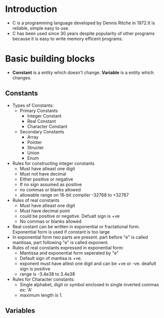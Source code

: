 # Introduction

* C is a programming language developed by Dennis Ritche in 1972.It is reliable, simple easy to use.
* C has been used since 30 years despite popularity of other programs because it is easy to write memory efficent programs.

# Basic building blocks

* **Constant** is a entity which doesn't change. **Variable** is a entity which changes.

## Constants
* Types of Constants:
  * Primary Constants
    * Integer Constant
    * Real Constant
    * Character Constant
  * Secondary Constants
    * Array
    * Pointer
    * Structer
    * Union
    * Enum
* Rules for constructing integer constants
  * Must have atleast one digit
  * Must not have decimal
  * Either positive or negative
  * If no sign assumed as positive
  * no commas or blanks allowed
  * allowable range on 16-bit compiler -32768 to +32767
* Rules of real constants
  * Must have atleast one digit
  * Must have decimal point
  * could be positive or negative. Defualt sign is +ve
  * No commas or blanks allowed
* Real costant can be written in exponential or fractational form. Exponential form is used if constant is too large
* In exponential form two parts are present. part before "e" is called mantisaa, part following "e" is called exponent.
* Rules of real constants expressed in exponential form:
  * Mantissa and exponential form seperated by "e"
  * Default sign of mantisa is +ve.
  * exponent must have atlest one digit and can be +ve or -ve. deafult sign is positive
  * range is -3.4e38 to 3.4e38
* Rules for Character constants:
  * Single alphabet, digit or symbol enclosed in single inverted commas ex: 'A'
  * maximum length is 1.
  
## Variables

